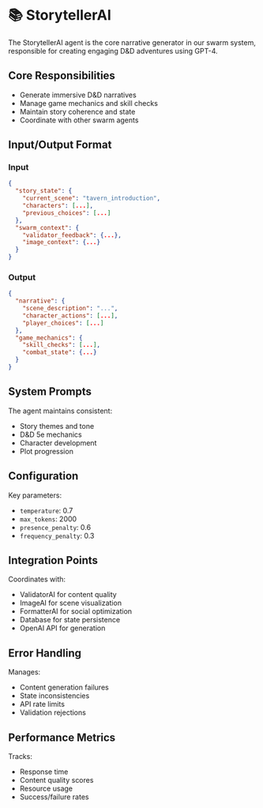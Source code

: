 # 📚 StorytellerAI

The StorytellerAI agent is the core narrative generator in our swarm system, responsible for creating engaging D&D adventures using GPT-4.

## Core Responsibilities

- Generate immersive D&D narratives
- Manage game mechanics and skill checks
- Maintain story coherence and state
- Coordinate with other swarm agents

## Input/Output Format

### Input
```json
{
  "story_state": {
    "current_scene": "tavern_introduction",
    "characters": [...],
    "previous_choices": [...]
  },
  "swarm_context": {
    "validator_feedback": {...},
    "image_context": {...}
  }
}
```

### Output
```json
{
  "narrative": {
    "scene_description": "...",
    "character_actions": [...],
    "player_choices": [...]
  },
  "game_mechanics": {
    "skill_checks": [...],
    "combat_state": {...}
  }
}
```

## System Prompts

The agent maintains consistent:
- Story themes and tone
- D&D 5e mechanics
- Character development
- Plot progression

## Configuration

Key parameters:
- `temperature`: 0.7
- `max_tokens`: 2000
- `presence_penalty`: 0.6
- `frequency_penalty`: 0.3

## Integration Points

Coordinates with:
- ValidatorAI for content quality
- ImageAI for scene visualization
- FormatterAI for social optimization
- Database for state persistence
- OpenAI API for generation

## Error Handling

Manages:
- Content generation failures
- State inconsistencies
- API rate limits
- Validation rejections

## Performance Metrics

Tracks:
- Response time
- Content quality scores
- Resource usage
- Success/failure rates 